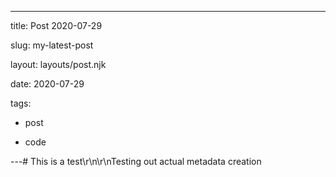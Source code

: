 ---
title: Post 2020-07-29
slug: my-latest-post
layout: layouts/post.njk
date: 2020-07-29
tags:
  - post
  - code
---# This is a test\r\n\r\nTesting out actual metadata creation
